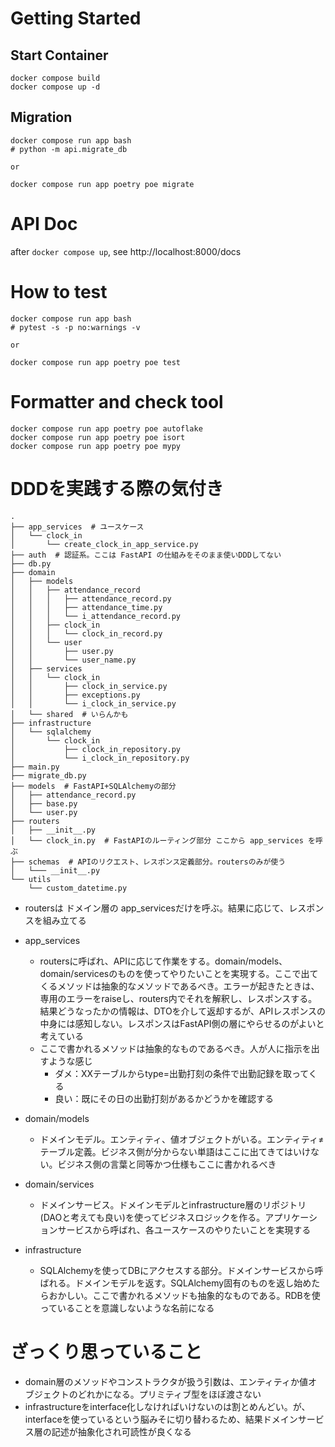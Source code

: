 # Getting Started

## Start Container

```
docker compose build
docker compose up -d
```

## Migration

```
docker compose run app bash
# python -m api.migrate_db

or

docker compose run app poetry poe migrate
```

# API Doc

after `docker compose up`, see http://localhost:8000/docs

# How to test

```
docker compose run app bash
# pytest -s -p no:warnings -v

or

docker compose run app poetry poe test
```

# Formatter and check tool

```
docker compose run app poetry poe autoflake
docker compose run app poetry poe isort
docker compose run app poetry poe mypy
```

# DDDを実践する際の気付き

```
.
├── app_services  # ユースケース
│   └── clock_in
│       └── create_clock_in_app_service.py
├── auth  # 認証系。ここは FastAPI の仕組みをそのまま使いDDDしてない
├── db.py
├── domain
│   ├── models
│   │   ├── attendance_record
│   │   │   ├── attendance_record.py
│   │   │   ├── attendance_time.py
│   │   │   └── i_attendance_record.py
│   │   ├── clock_in
│   │   │   └── clock_in_record.py
│   │   └── user
│   │       ├── user.py
│   │       └── user_name.py
│   ├── services
│   │   └── clock_in
│   │       ├── clock_in_service.py
│   │       ├── exceptions.py
│   │       └── i_clock_in_service.py
│   └── shared  # いらんかも
├── infrastructure
│   └── sqlalchemy
│       └── clock_in
│           ├── clock_in_repository.py
│           └── i_clock_in_repository.py
├── main.py
├── migrate_db.py
├── models  # FastAPI+SQLAlchemyの部分
│   ├── attendance_record.py
│   ├── base.py
│   └── user.py
├── routers
│   ├── __init__.py
│   └── clock_in.py  # FastAPIのルーティング部分 ここから app_services を呼ぶ
├── schemas  # APIのリクエスト、レスポンス定義部分。routersのみが使う
│   └─── __init__.py
└── utils
    └── custom_datetime.py
```

* routersは ドメイン層の app_servicesだけを呼ぶ。結果に応じて、レスポンスを組み立てる

* app_services
    * routersに呼ばれ、APIに応じて作業をする。domain/models、domain/servicesのものを使ってやりたいことを実現する。ここで出てくるメソッドは抽象的なメソッドであるべき。エラーが起きたときは、専用のエラーをraiseし、routers内でそれを解釈し、レスポンスする。結果どうなったかの情報は、DTOを介して返却するが、APIレスポンスの中身には感知しない。レスポンスはFastAPI側の層にやらせるのがよいと考えている
    * ここで書かれるメソッドは抽象的なものであるべき。人が人に指示を出すような感じ
        * ダメ：XXテーブルからtype=出勤打刻の条件で出勤記録を取ってくる
        * 良い：既にその日の出勤打刻があるかどうかを確認する
* domain/models
    * ドメインモデル。エンティティ、値オブジェクトがいる。エンティティ≠テーブル定義。ビジネス側が分からない単語はここに出てきてはいけない。ビジネス側の言葉と同等かつ仕様もここに書かれるべき
* domain/services
    * ドメインサービス。ドメインモデルとinfrastructure層のリポジトリ(DAOと考えても良い)を使ってビジネスロジックを作る。アプリケーションサービスから呼ばれ、各ユースケースのやりたいことを実現する
* infrastructure
    * SQLAlchemyを使ってDBにアクセスする部分。ドメインサービスから呼ばれる。ドメインモデルを返す。SQLAlchemy固有のものを返し始めたらおかしい。ここで書かれるメソッドも抽象的なものである。RDBを使っていることを意識しないような名前になる

# ざっくり思っていること
* domain層のメソッドやコンストラクタが扱う引数は、エンティティか値オブジェクトのどれかになる。プリミティブ型をほぼ渡さない
* infrastructureをinterface化しなければいけないのは割とめんどい。が、interfaceを使っているという脳みそに切り替わるため、結果ドメインサービス層の記述が抽象化され可読性が良くなる
